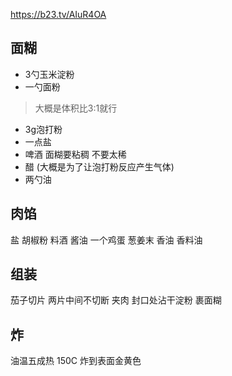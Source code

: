 https://b23.tv/AIuR4OA

## 面糊
- 3勺玉米淀粉
- 一勺面粉
> 大概是体积比3:1就行
- 3g泡打粉
- 一点盐
- 啤酒
面糊要粘稠 不要太稀
- 醋 (大概是为了让泡打粉反应产生气体)
- 两勺油

## 肉馅
盐 胡椒粉 料酒 酱油 一个鸡蛋 葱姜末 香油 香料油

## 组装
茄子切片 两片中间不切断 
夹肉 封口处沾干淀粉
裹面糊

## 炸
油温五成热 150C 炸到表面金黄色
